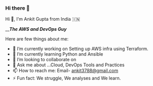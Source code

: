 ### Hi there 👋
Hi 👋, I'm Ankit Gupta from India 🇮🇳

_________________The AWS and DevOps Guy_______________

Here are few things about me:
-	🔭 I’m currently working on Setting up AWS infra using Terraform.
-	🌱 I’m currently learning Python and Ansible
- 👯 I’m looking to collaborate on
-	💬 Ask me about ...Cloud, DevOps Tools and Practices
-	📫 How to reach me: Email- ankit3788@gmail.com
-	⚡ Fun fact: We struggle, We analyses and We learn.
